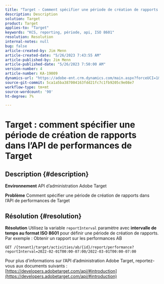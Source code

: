 ```yaml
---
title: "Target - Comment spécifier une période de création de rapports dans l’API de performances de Target"
description: Description
solution: Target
product: Target
applies-to: "Target"
keywords: "KCS, reporting, période, api, ISO 8601"
resolution: Resolution
internal-notes: null
bug: false
article-created-by: Jim Menn
article-created-date: "5/26/2023 7:43:55 AM"
article-published-by: Jim Menn
article-published-date: "5/26/2023 7:50:00 AM"
version-number: 4
article-number: KA-19009
dynamics-url: "https://adobe-ent.crm.dynamics.com/main.aspx?forceUCI=1&pagetype=entityrecord&etn=knowledgearticle&id=1fa2f70f-99fb-ed11-8849-6045bd006e5a"
source-git-commit: 5ca1a5ba387004163fdd21fc7c1fb9205c9e08e7
workflow-type: tm+mt
source-wordcount: '90'
ht-degree: 7%

---
```


# Target : comment spécifier une période de création de rapports dans l’API de performances de Target

## Description {#description}


<b>Environnement</b>
API d’administration Adobe Target

<b>Problème</b>
Comment spécifier une période de création de rapports dans l’API de performances de Target


## Résolution {#resolution}


<b>Résolution</b>
Utilisez la variable `reportInterval` paramètre avec <b>intervalle de temps au format ISO 8601</b> pour définir une période de création de rapports.
Par exemple : Obtenir un rapport sur les performances AB

`GET /{tenant}/target/activities/ab/{id}/report/performance?reportInterval=2022-02-01T00:00-07:00/2022-03-01T00:00-07:00`

Pour plus d’informations sur l’API d’administration Adobe Target, reportez-vous aux documents suivants :
[https://developers.adobetarget.com/api/#introduction](https://developers.adobetarget.com/api/#introduction)
